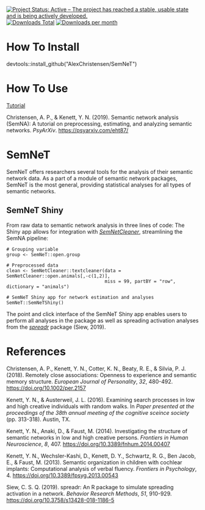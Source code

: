 [![Project Status: Active – The project has reached a stable, usable state and is being actively developed.](https://www.repostatus.org/badges/latest/active.svg)](https://www.repostatus.org/#active)[![Downloads Total](https://cranlogs.r-pkg.org/badges/grand-total/SemNeT?color=brightgreen)](https://cran.r-project.org/package=SemNeT) [![Downloads per month](http://cranlogs.r-pkg.org/badges/SemNeT?color=brightgreen)](https://cran.r-project.org/package=SemNeT) 

# How To Install
devtools::install_github("AlexChristensen/SemNeT")

# How To Use
[Tutorial](https://psyarxiv.com/eht87/)

Christensen, A. P., & Kenett, Y. N. (2019). Semantic network analysis (SemNA): A tutorial on preprocessing, estimating, and analyzing semantic networks. *PsyArXiv*. https://psyarxiv.com/eht87/

# SemNeT
SemNeT offers researchers several tools for the analysis of their semantic network data. As a part of a module of semantic network packages, SemNeT is the most general, providing statistical analyses for all types of semantic networks.

## SemNeT Shiny
From raw data to semantic network analysis in three lines of code: The Shiny app allows for integration with [*SemNetCleaner*](https://github.com/AlexChristensen/SemNetCleaner), streamlining the SemNA pipeline:
```
# Grouping variable
group <- SemNeT::open.group

# Preprocessed data
clean <- SemNetCleaner::textcleaner(data = SemNetCleaner::open.animals[,-c(1,2)],
                                    miss = 99, partBY = "row", dictionary = "animals")

# SemNeT Shiny app for network estimation and analyses
SemNeT::SemNeTShiny()
```

The point and click interface of the SemNeT Shiny app enables users to perform all analyses in the package as well as spreading activation analyses from the [*spreadr*](https://github.com/csqsiew/spreadr) package (Siew, 2019).

# References
Christensen, A. P., Kenett, Y. N., Cotter, K. N., Beaty, R. E., & Silvia, P. J. (2018).
Remotely close associations: Openness to experience and semantic memory structure.
*European Journal of Personality*, *32*, 480-492. https://doi.org/10.1002/per.2157

Kenett, Y. N., & Austerweil, J. L. (2016). Examining search processes in low and high creative individuals with random walks.
In *Paper presented at the proceedings of the 38th annual meeting of the cognitive sceince society* (pp. 313-318). Austin, TX.

Kenett, Y. N., Anaki, D., & Faust, M. (2014). Investigating the structure of semantic networks in low and high creative persons.
*Frontiers in Human Neuroscience*, *8*, 407. https://doi.org/10.3389/fnhum.2014.00407

Kenett, Y. N., Wechsler-Kashi, D., Kenett, D. Y., Schwartz, R. G., Ben Jacob, E., & Faust, M. (2013).
Semantic organization in children with cochlear implants: Computational analysis of verbal fluency.
*Frontiers in Psychology*, 4. https://doi.org/10.3389/fpsyg.2013.00543

Siew, C. S. Q. (2019).
spreadr: An R package to simulate spreading activation in a network.
*Behavior Research Methods*, *51*, 910-929. https://doi.org/10.3758/s13428-018-1186-5
